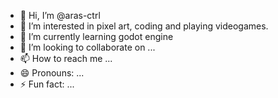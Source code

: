 - 👋 Hi, I’m @aras-ctrl
- 👀 I’m interested in pixel art, coding and playing videogames.
- 🌱 I’m currently learning godot engine
- 💞️ I’m looking to collaborate on ...
- 📫 How to reach me ...
- 😄 Pronouns: ...
- ⚡ Fun fact: ...

<!---
aras-ctrl/aras-ctrl is a ✨ special ✨ repository because its `README.md` (this file) appears on your GitHub profile.
You can click the Preview link to take a look at your changes.
--->
